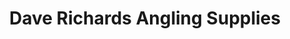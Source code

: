 ---
title: "Dave Richards Angling Supplies"
url: /newport/dave-richards-angling-supplies/
shop: fishing
---